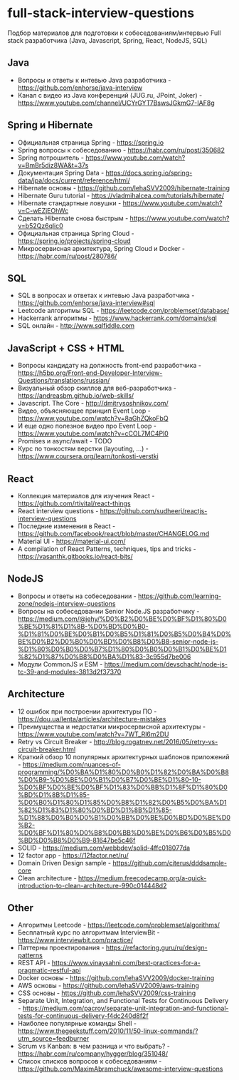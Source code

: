 # full-stack-interview-questions
Подбор материалов для подготовки к собеседованиям/интервью Full stack разработчика (Java, Javascript, Spring, React, NodeJS, SQL)

## Java

* Вопросы и ответы к интевью Java разработчика - https://github.com/enhorse/java-interview
* Канал с видео из Java конференций (JUG.ru, JPoint, Joker) - https://www.youtube.com/channel/UCYrGYT7BswsJGkmG7-IAF8g

## Spring и Hibernate 

* Официальная страница Spring - https://spring.io
* Spring вопросы к собеседованию - https://habr.com/ru/post/350682
* Spring потрошитель - https://www.youtube.com/watch?v=BmBr5diz8WA&t=37s
* Документация Spring Data - https://docs.spring.io/spring-data/jpa/docs/current/reference/html/
* Hibernate основы - https://github.com/lehaSVV2009/hibernate-training
* Hibernate Guru tutorial - https://vladmihalcea.com/tutorials/hibernate/
* Hibernate стандартные ловушки - https://www.youtube.com/watch?v=C-wEZjEOhWc
* Сделать Hibernate снова быстрым - https://www.youtube.com/watch?v=b52Qz6qlic0
* Официальная страница Spring Cloud - https://spring.io/projects/spring-cloud
* Микросервисная архитектура, Spring Cloud и Docker - https://habr.com/ru/post/280786/

## SQL

* SQL в вопросах и ответах к интевью Java разработчика - https://github.com/enhorse/java-interview#sql
* Leetcode алгоритмы SQL - https://leetcode.com/problemset/database/
* Hackerrank алгоритмы - https://www.hackerrank.com/domains/sql
* SQL онлайн - http://www.sqlfiddle.com

## JavaScript + CSS + HTML

* Вопросы кандидату на должность front-end разработчика - https://h5bp.org/Front-end-Developer-Interview-Questions/translations/russian/
* Визуальный обзор скиллов для веб-разработчика - https://andreasbm.github.io/web-skills/
* Javascript. The Core - http://dmitrysoshnikov.com/
* Видео, объясняющее принцип Event Loop - https://www.youtube.com/watch?v=8aGhZQkoFbQ
* И еще одно полезное видео про Event Loop - https://www.youtube.com/watch?v=cCOL7MC4Pl0
* Promises и async/await - TODO
* Курс по тонкостям верстки (layouting, ...) - https://www.coursera.org/learn/tonkosti-verstki

## React

* Коллекция материалов для изучения React - https://github.com/rtivital/react-things
* React interview questions - https://github.com/sudheerj/reactjs-interview-questions
* Последние изменения в React - https://github.com/facebook/react/blob/master/CHANGELOG.md
* Material UI - https://material-ui.com/
* A compilation of React Patterns, techniques, tips and tricks - https://vasanthk.gitbooks.io/react-bits/

## NodeJS

* Вопросы и ответы на собеседовании - https://github.com/learning-zone/nodejs-interview-questions
* Вопросы на собеседовании Senior Node.JS разработчику - https://medium.com/@jehy/%D0%B2%D0%BE%D0%BF%D1%80%D0%BE%D1%81%D1%8B-%D0%BD%D0%B0-%D1%81%D0%BE%D0%B1%D0%B5%D1%81%D0%B5%D0%B4%D0%BE%D0%B2%D0%B0%D0%BD%D0%B8%D0%B8-senior-node-js-%D1%80%D0%B0%D0%B7%D1%80%D0%B0%D0%B1%D0%BE%D1%82%D1%87%D0%B8%D0%BA%D1%83-3c955d7be006
* Модули CommonJS и ESM - https://medium.com/devschacht/node-js-tc-39-and-modules-3813d2f37370

## Architecture

* 12 ошибок при построении архитектуры ПО - https://dou.ua/lenta/articles/architecture-mistakes
* Преимущества и недостатки микросервисной архитектуры - https://www.youtube.com/watch?v=7WT_Rl6m2DU
* Retry vs Circuit Breaker - http://blog.rogatnev.net/2016/05/retry-vs-circuit-breaker.html
* Краткий обзор 10 популярных архитектурных шаблонов приложений - https://medium.com/nuances-of-programming/%D0%BA%D1%80%D0%B0%D1%82%D0%BA%D0%B8%D0%B9-%D0%BE%D0%B1%D0%B7%D0%BE%D1%80-10-%D0%BF%D0%BE%D0%BF%D1%83%D0%BB%D1%8F%D1%80%D0%BD%D1%8B%D1%85-%D0%B0%D1%80%D1%85%D0%B8%D1%82%D0%B5%D0%BA%D1%82%D1%83%D1%80%D0%BD%D1%8B%D1%85-%D1%88%D0%B0%D0%B1%D0%BB%D0%BE%D0%BD%D0%BE%D0%B2-%D0%BF%D1%80%D0%B8%D0%BB%D0%BE%D0%B6%D0%B5%D0%BD%D0%B8%D0%B9-81647be5c46f
* SOLID - https://medium.com/webbdev/solid-4ffc018077da
* 12 factor app - https://12factor.net/ru/
* Domain Driven Design sample - https://github.com/citerus/dddsample-core
* Clean architecture - https://medium.freecodecamp.org/a-quick-introduction-to-clean-architecture-990c014448d2

## Other

* Алгоритмы Leetcode - https://leetcode.com/problemset/algorithms/
* Бесплатный курс по алгоритмам InterviewBit - https://www.interviewbit.com/practice/ 
* Паттерны проектирования - https://refactoring.guru/ru/design-patterns
* REST API - https://www.vinaysahni.com/best-practices-for-a-pragmatic-restful-api
* Docker основы - https://github.com/lehaSVV2009/docker-training
* AWS основы - https://github.com/lehaSVV2009/aws-training
* CSS основы - https://github.com/lehaSVV2009/css-training
* Separate Unit, Integration, and Functional Tests for Continuous Delivery - https://medium.com/pacroy/separate-unit-integration-and-functional-tests-for-continuous-delivery-f4dc240d8f2f
* Наиболее популярные команды Shell - https://www.thegeekstuff.com/2010/11/50-linux-commands/?utm_source=feedburner
* Scrum vs Kanban: в чем разница и что выбрать? - https://habr.com/ru/company/hygger/blog/351048/
* Список списков вопросов к собеседованиям - https://github.com/MaximAbramchuck/awesome-interview-questions
